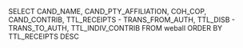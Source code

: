 SELECT 
CAND_NAME, CAND_PTY_AFFILIATION,
COH_COP, CAND_CONTRIB,
	TTL_RECEIPTS - TRANS_FROM_AUTH, 
	TTL_DISB - TRANS_TO_AUTH, 
	TTL_INDIV_CONTRIB
FROM weball
ORDER BY TTL_RECEIPTS DESC 
